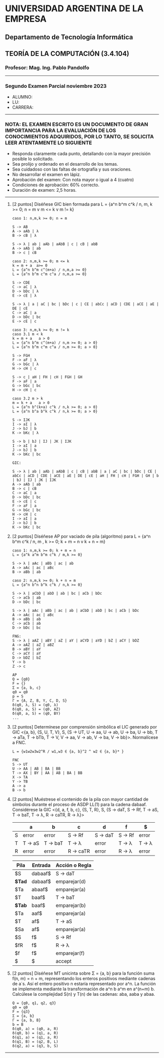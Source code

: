 # UNIVERSIDAD ARGENTINA DE LA EMPRESA

## Departamento de Tecnología Informática

## TEORÍA DE LA COMPUTACIÓN (3.4.104)

### Profesor: Mag. Ing. Pablo Pandolfo

---

### Segundo Examen Parcial noviembre 2023

* ALUMNO:  
* LU:
* CARRERA:

---

### NOTA: EL EXAMEN ESCRITO ES UN DOCUMENTO DE GRAN IMPORTANCIA PARA LA EVALUACIÓN DE LOS CONOCIMIENTOS ADQUIRIDOS, POR LO TANTO, SE SOLICITA LEER ATENTAMENTE LO SIGUIENTE

* Responda claramente cada punto, detallando con la mayor precisión posible lo solicitado.
* Sea prolijo y ordenado en el desarrollo de los temas.
* Sea cuidadoso con las faltas de ortografía y sus oraciones.
* No desarrollar el examen en lápiz.
* Aprobación del examen: Con nota mayor o igual a 4 (cuatro)
* Condiciones de aprobación: 60% correcto.
* Duración de examen: 2,5 horas.

---

1. [2 puntos] Diséñese GIC bien formada para L = {a^n b^m c^k / n, m, k >= 0; n = m v m <= k v m != k}

    ```grammar
    caso 1: n,m,k >= 0; n = m

    S -> AB
    A -> aAb | λ
    B -> cB | λ

    S -> λ | ab | aAb | aAbB | c | cB | abB
    A -> aAb | ab
    B -> c | cB

    caso 2: n,m,k >= 0; m <= k
    k = m + a  a>= 0
    L = {a^n b^m c^(m+a) / n,m,a >= 0}
    L = {a^n b^m c^m c^a / n,m,a >= 0}

    S -> CDE
    C -> aC | λ
    D -> bDc | λ
    E -> cE | λ

    S -> λ | a | aC | bc | bDc | c | CE | abCc | aCD | CDE | aCE | aE | DE | cE
    C -> aC | a
    D -> bDc | bc
    E -> cE | c

    caso 3: n,m,k >= 0; m != k
    caso 3.1 m < k
    k = m + a   a > 0
    L = {a^n b^m c^(m+a) / n,m >= 0; a > 0}
    L = {a^n b^m c^m c^a / n,m >= 0; a > 0}

    S -> FGH
    F -> aF | λ
    G -> bGc | λ
    H -> cH | c

    S -> c | aH | FH | cH | FGH | GH
    F -> aF | a
    G -> bGc | bc
    H -> cH | c

    caso 3.2 m > k
    m = k + a   a > 0
    L = {a^n b^(k+a) c^k / n,k >= 0; a > 0}
    L = {a^n b^a b^k c^k / n,k >= 0; a > 0}

    S -> IJK
    I -> aI | λ
    J -> bJ | b
    K -> bKc | λ

    S -> b | bJ | IJ | JK | IJK
    I -> aI | a
    J -> bJ | b
    K -> bKc | bc

    GIC:

    S -> λ | ab | aAb | aAbB | c | cB | abB | a | aC | bc | bDc | CE | abCc | aCD | CDE | aCE | aE | DE | cE | aH | FH | cH | FGH | GH | b | bJ | IJ | JK | IJK
    A -> aAb | ab
    B -> c | cB
    C -> aC | a
    D -> bDc | bc
    E -> cE | c
    F -> aF | a
    G -> bGc | bc
    H -> cH | c
    I -> aI | a
    J -> bJ | b
    K -> bKc | bc
    ```

1. [2 puntos] Diséñese AP por vaciado de pila (algoritmo) para L = {a^n b^m c^k / n, m , k >= 0; k + m = n v k + n = m}

    ```grammar
    caso 1: n,m,k >= 0; k + m = n
    L = {a^k a^m b^m c^k / m,k >= 0}

    S -> λ | aAc | aBb | ac | ab
    A -> aAc | ac | aBc
    B -> aBb | ab

    caso 2: n,m,k >= 0; k + n = m
    L = {a^n b^n b^k c^k / n,k >= 0}

    S -> λ | aCbD | abD | ab | bc | aCb | bDc
    C -> aCb | ab
    D -> bDc | bc

    S -> λ | aAc | aBb | ac | ab | aCbD | abD | bc | aCb | bDc
    A -> aAc | ac | aBc
    B -> aBb | ab
    C -> aCb | ab
    D -> bDc | bc 

    FNG:
    S -> λ | aAZ | aBY | aZ | aY | aCYD | aYD | bZ | aCY | bDZ
    A -> aAZ | aZ | aBZ
    B -> aBY | aY
    C -> aCY | aY
    D -> bDZ | bZ
    Y -> b
    Z -> c

    AP
    Q = {q0}
    F = {}
    Σ = {a, b, c}
    q0 = q0
    p = S
    Γ = {A, Z, B, Y, C, D, S}
    δ(q0, λ, S) = (q0, λ)
    δ(q0, a, S) = (q0, AZ)
    δ(q0, a, S) = (q0, BY)
    ...
    ```

1. [2 puntos] Determínese por comprensión simbólica el LIC generado por GIC <{a, b}, {S, U, T, V}, S, {S -> UT, U -> aa, U -> ab, U -> ba, U -> bb, T -> aTa, T -> bTb, T -> V, V -> aa, V -> ab, V -> ba, V -> bb}>. Normalícese a FNC.

    ```grammar
    L = {w1w2w3w2^R / w1,w3 ∈ {a, b}^2 ^ w2 ∈ {a, b}* }

    FNC
    S -> UT
    U -> AA | AB | BA | BB
    T -> AX | BY | AA | AB | BA | BB
    X -> TA
    Y -> TB
    A -> a
    B -> b
    ```

1. [2 puntos] Muéstrese el contenido de la pila con mayor cantidad de símbolos durante el proceso de ASDP LL(1) para la cadena dabaaf. Considérese la GIC <{d, a, f, b, c}, {S, T, R}, S, {S -> daT, S -> Rf, T -> aS, T -> baT, T -> λ, R -> caTR, R -> λ}>

    |  | a | b | c | d | f | $ |
    | -- | -- | -- | -- | -- | -- | -- |
    | S | error | error | S -> Rf | S -> daT | S -> Rf | error |
    | T | T -> aS | T -> baT | T -> λ | error | T -> λ | T -> λ |
    | R | error | error | R -> caTR | error | R -> λ | error |

    | Pila | Entrada | Acción o Regla |
    | -- | -- | -- |
    | $S | dabaaf$ | S -> daT |
    | **$Tad** | dabaaf$ | emparejar(d) |
    | $Ta | abaaf$ | emparejar(a) |
    | $T | baaf$ | T -> baT |
    | **$Tab** | baaf$ | emparejar(b) |
    | $Ta | aaf$ | emparejar(a) |
    | $T | af$ | T -> aS |
    | $Sa | af$ | emparejar(a) |
    | $S | f$ | S -> Rf |
    | $fR | f$ | R -> λ |
    | $f | f$ | emparejar(f) |
    | $ | $ | accept |

1. [2 puntos] Diséñese MT unicinta sobre  Σ = {a, b} para la función suma f(n, m) = n + m, representando los enteros positivos mediante cadenas de a´s. Así el entero positivo n estaría representado por a^n. La función se implementa mediante la transformación de a^n b a^m en a^(n+m) b. Calcúlese la complejidad S(n) y T(n) de las cadenas: aba, aaba y abaa.

    ```plain
    Q = {q0, q1, q2, q3}
    q0 = q0
    F = {q3}
    Σ = {a, b}
    Γ = {a, b, B}
    b = B
    δ(q0, a) = (q0, a, R)
    δ(q0, b) = (q1, a, R)
    δ(q1, a) = (q1, a, R)
    δ(q1, B) = (q2, B, L)
    δ(q2, a) = (q3, b, S)
    ```

---
